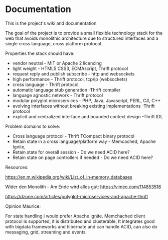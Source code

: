 # Documentation
This is the project's wiki and documentation

The goal of the project is to provide a small flexible technology stack for the web that
avoids monolithic architecture due to structured interfaces and a single cross language, cross platform protocol.

Properties the stack should have:

* vendor neutral - MIT or Apache 2 licencing
* light weight - HTML5 CSS3, ECMAscript, Thrift protocol
* request reply and publish subscribe - http and websockets
* high performance - Thrift protocol, tcp/ip (websockets)
* cross language - Thrift protocol
* automatic language stub generation -Thrift compiler
* language agnostic network - Thrift protocol
* modular polyglot microservices - PHP, Java, Javascript, PERL, C#, C++
* evolving interfaces without breaking existing implementations -Thrift protocol
* explicit and centralized interface and bounded context design -Thrift IDL

Problem domains to solve:

* Cross language protocol - Thrift TCompact binary protocol
* Retain state in a cross language/platform way - Memcached, Apache Ignite, 
* Retain state for overall session - Do we need ACID here?
* Retain state on page controllers if needed - Do we need ACID here?

Resources:

https://en.m.wikipedia.org/wiki/List_of_in-memory_databases

Wider den Monolith - Am Ende wird alles gut: https://vimeo.com/114853516

https://dzone.com/articles/polyglot-microservices-and-apache-thrift

Opinion Maurice:

For state handling i would prefer Apache ignite. Memchached client protocol is supported, it is distributed and clusterable,
It integrates good with bigdata frameworks and hibernate and can handle ACID,
can also do messaging, grid, streaming and events.
